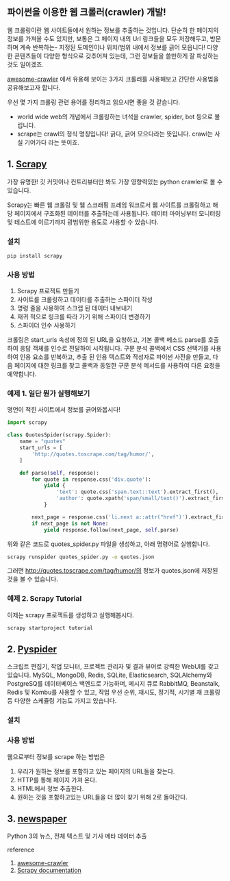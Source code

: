## 파이썬을 이용한 웹 크롤러(crawler) 개발!

웹 크롤링이란 웹 사이트들에서 원하는 정보를 추출하는 것입니다. 
단순히 한 페이지의 정보를 가져올 수도 있지만, 보통은 그 페이지 내의 Url 링크들을 모두 저장해두고, 방문하며 계속 반복하는-
지정된 도메인이나 위치/범위 내에서 정보를 긁어 모읍니다!
다양한 콘텐츠들이 다양한 형식으로 갖추어져 있는데, 그런 정보들을 쓸만하게 잘 파싱하는 것도 일이겠죠.

[awesome-crawler](https://github.com/BruceDone/awesome-crawler#python)
에서 유용해 보이는 3가지 크롤러를 사용해보고 간단한 사용법을 공유해보고자 합니다.

우선 몇 가지 크롤링 관련 용어를 정리하고 읽으시면 좋을 것 같습니다.
- world wide web의 개념에서 크롤링하는 녀석을 crawler, spider, bot 등으로 불립니다.
- scrape는 crawl의 정식 명칭입니다! 긁다, 긁어 모으다라는 뜻입니다. crawl는 사실 기어가다 라는 뜻이죠.

## 1. [Scrapy](https://github.com/scrapy/scrapy)

가장 유명한! 깃 커밋이나 컨트리뷰터만 봐도 가장 영향력있는 python crawler로 볼 수 있습니다.

Scrapy는 빠른 웹 크롤링 및 웹 스크래핑 프레임 워크로서 웹 사이트를 크롤링하고 해당 페이지에서 구조화된 데이터를 추출하는데 사용됩니다.
데이터 마이닝부터 모니터링 및 테스트에 이르기까지 광범위한 용도로 사용할 수 있습니다.

### 설치
```bash
pip install scrapy
```

### 사용 방법

1. Scrapy 프로젝트 만들기
2. 사이트를 크롤링하고 데이터를 추출하는 스파이더 작성
3. 명령 줄을 사용하여 스크랩 된 데이터 내보내기
4. 재귀 적으로 링크를 따라 가기 위해 스파이더 변경하기
5. 스파이더 인수 사용하기

크롤링은 start_urls 속성에 정의 된 URL을 요청하고,
기본 콜백 메소드 parse를 호출하여 응답 객체를 인수로 전달하여 시작됩니다.
구문 분석 콜백에서 CSS 선택기를 사용하여 인용 요소를 반복하고,
추출 된 인용 텍스트와 작성자로 파이썬 사전을 만들고,
다음 페이지에 대한 링크를 찾고 콜백과 동일한 구문 분석 메서드를 사용하여 다른 요청을 예약합니다.

### 예제 1. 일단 뭔가 실행해보기

명언이 적힌 사이트에서 정보를 긁어와봅시다!

```python
import scrapy

class QuotesSpider(scrapy.Spider):
    name = "quotes"
    start_urls = [
        'http://quotes.toscrape.com/tag/humor/',
    ]

    def parse(self, response):
        for quote in response.css('div.quote'):
            yield {
                'text': quote.css('span.text::text').extract_first(),
                'author': quote.xpath('span/small/text()').extract_first(),
            }

        next_page = response.css('li.next a::attr("href")').extract_first()
        if next_page is not None:
            yield response.follow(next_page, self.parse)
```

위와 같은 코드로 quotes_spider.py 파일을 생성하고, 아래 명령어로 실행합니다.

```bash
scrapy runspider quotes_spider.py -o quotes.json
```

그러면 http://quotes.toscrape.com/tag/humor/의 정보가 quotes.json에 저장된 것을 볼 수 있습니다.

### 예제 2. Scrapy Tutorial

이제는 scrapy 프로젝트를 생성하고 실행해봅시다.

```bash
scrapy startproject tutorial
```

## 2. [Pyspider](https://github.com/binux/pyspider)

스크립트 편집기, 작업 모니터, 프로젝트 관리자 및 결과 뷰어로 강력한 WebUI를 갖고 있습니다.
MySQL, MongoDB, Redis, SQLite, Elasticsearch, SQLAlchemy와 PostgreSQ를 데이터베이스 백엔드로 가능하며,
메시지 큐로 RabbitMQ, Beanstalk, Redis 및 Kombu를 사용할 수 있고,
작업 우선 순위, 재시도, 정기적, 시기별 재 크롤링 등 다양한 스케쥴링 기능도 가지고 있습니다.

### 설치

### 사용 방법

웹으로부터 정보를 scrape 하는 방법은
1. 우리가 원하는 정보를 포함하고 있는 페이지의 URL들을 찾는다.
2. HTTP를 통해 페이지 가져 온다.
3. HTML에서 정보 추출한다.
4. 원하는 것을 포함하고있는 URL들을 더 많이 찾기 위해 2로 돌아간다.

## 3. [newspaper](https://github.com/codelucas/newspaper)

Python 3의 뉴스, 전체 텍스트 및 기사 메타 데이터 추출


reference
1. [awesome-crawler](https://github.com/BruceDone/awesome-crawler)
2. [Scrapy documentation](https://doc.scrapy.org/en/latest/intro/overview.html)
